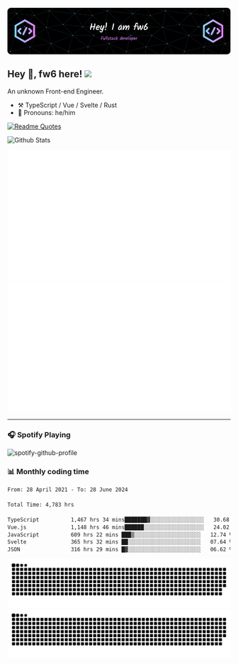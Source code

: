 ![Header](github-header-image.png)

## Hey 👋, fw6 here! <img src="https://github.githubassets.com/images/mona-whisper.gif" height="24" />


An unknown Front-end Engineer.

-   :hammer_and_pick: TypeScript / Vue / Svelte / Rust
-   :man: Pronouns: he/him


[![Readme Quotes](https://quotes-github-readme.vercel.app/api?type=horizontal&theme=algolia)](https://github.com/piyushsuthar/github-readme-quotes)



![Github Stats](https://github-readme-stats.vercel.app/api?username=fw6&bg_color=30,e96443,904e95&title_color=fff&text_color=fff)

![](https://raw.githubusercontent.com/fw6/github-stats-transparent/output/generated/overview.svg)
![](https://raw.githubusercontent.com/fw6/github-stats-transparent/output/generated/languages.svg)


---

### 🎧 Spotify Playing

<!-- ![spotify-github-profile](/img/default.svg) -->

![spotify-github-profile](https://spotify-github-profile.vercel.app/api/view.svg?uid=r6wn4hdvypv0lkzyrj0e0pjct&cover_image=true&theme=default&show_offline=true&background_color=9a10ad&interchange=true&bar_color_cover=true)



### :bar_chart: Monthly coding time 

<!--START_SECTION:waka-->

```txt
From: 28 April 2021 - To: 28 June 2024

Total Time: 4,783 hrs

TypeScript          1,467 hrs 34 mins███████▓░░░░░░░░░░░░░░░░░   30.68 %
Vue.js              1,148 hrs 46 mins██████░░░░░░░░░░░░░░░░░░░   24.02 %
JavaScript          609 hrs 22 mins ███▒░░░░░░░░░░░░░░░░░░░░░   12.74 %
Svelte              365 hrs 32 mins ██░░░░░░░░░░░░░░░░░░░░░░░   07.64 %
JSON                316 hrs 29 mins █▓░░░░░░░░░░░░░░░░░░░░░░░   06.62 %
```

<!--END_SECTION:waka-->




![github contribution grid snake animation](https://raw.githubusercontent.com/platane/platane/output/github-contribution-grid-snake-dark.svg#gh-dark-mode-only)![github contribution grid snake animation](https://raw.githubusercontent.com/platane/platane/output/github-contribution-grid-snake.svg#gh-light-mode-only)

